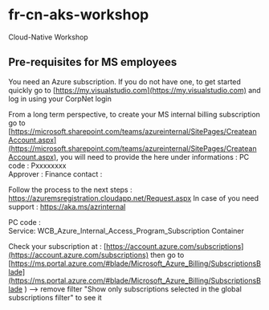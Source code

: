 # fr-cn-aks-workshop
Cloud-Native Workshop

## Pre-requisites for MS employees

You need an Azure subscription. If you do not have one, to get started quickly go to [https://my.visualstudio.com](https://my.visualstudio.com) and log in using your CorpNet login

From a long term perspective, to create your MS internal billing subscription go to [https://microsoft.sharepoint.com/teams/azureinternal/SitePages/CreateanAccount.aspx](https://microsoft.sharepoint.com/teams/azureinternal/SitePages/CreateanAccount.aspx), you will need to provide the here under informations :
PC code : Pxxxxxxxx  
Approver : 
Finance contact : 

Follow the process to the next steps : https://azuremsregistration.cloudapp.net/Request.aspx
In case of you need support : https://aka.ms/azrinternal 

PC code :   
Service: WCB_Azure_Internal_Access_Program_Subscription Container
 
Check your subscription at : [https://account.azure.com/subscriptions](https://account.azure.com/subscriptions) 
then go to [https://ms.portal.azure.com/#blade/Microsoft_Azure_Billing/SubscriptionsBlade](https://ms.portal.azure.com/#blade/Microsoft_Azure_Billing/SubscriptionsBlade ) --> remove filter "Show only subscriptions selected in the 
global subscriptions filter" to see it 

